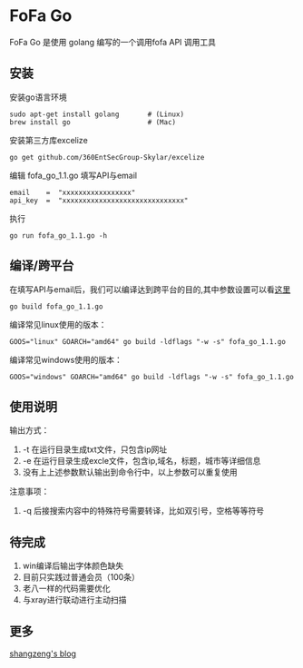 # FoFa Go

FoFa Go 是使用 golang 编写的一个调用fofa API 调用工具


## 安装

安装go语言环境  

```
sudo apt-get install golang 	  # (Linux)
brew install go            		  # (Mac)
```

安装第三方库excelize

```
go get github.com/360EntSecGroup-Skylar/excelize
```


编辑 fofa_go_1.1.go 填写API与email

```
email    =  "xxxxxxxxxxxxxxxxx"
api_key  =  "xxxxxxxxxxxxxxxxxxxxxxxxxxxxxx"
```

执行

```
go run fofa_go_1.1.go -h
```


## 编译/跨平台

在填写API与email后，我们可以编译达到跨平台的目的,其中参数设置可以看[这里](https://golang.org/doc/install/source#environment/)

```
go build fofa_go_1.1.go
```

编译常见linux使用的版本：

```
GOOS="linux" GOARCH="amd64" go build -ldflags "-w -s" fofa_go_1.1.go
```

编译常见windows使用的版本：

```
GOOS="windows" GOARCH="amd64" go build -ldflags "-w -s" fofa_go_1.1.go
```

## 使用说明

输出方式：

1. -t 在运行目录生成txt文件，只包含ip网址
2. -e 在运行目录生成excle文件，包含ip,域名，标题，城市等详细信息
3. 没有上上述参数默认输出到命令行中，以上参数可以重复使用

注意事项：

1. -q 后接搜索内容中的特殊符号需要转译，比如双引号，空格等等符号




## 待完成

1. win编译后输出字体颜色缺失
2. 目前只实践过普通会员（100条）
3. 老八一样的代码需要优化
4. 与xray进行联动进行主动扫描


## 更多

[shangzeng's blog ](https://www.shangzeng.club)
















